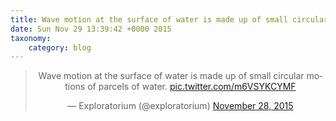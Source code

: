 ```yaml
---
title: Wave motion at the surface of water is made up of small circular motions of parcels of water. http://twitter.com/exploratorium/status/670667375172329472/photo/1
date: Sun Nov 29 13:39:42 +0000 2015
taxonomy:
    category: blog
---
```

<blockquote class="twitter-tweet" align="center" width="350"><p lang="en" dir="ltr">Wave motion at the surface of water is made up of small circular motions of parcels of water. <a href="http://twitter.com/exploratorium/status/670667375172329472/photo/1">pic.twitter.com/m6VSYKCYMF</a></p>&mdash; Exploratorium (@exploratorium) <a href="https://twitter.com/exploratorium/status/670667375172329472">November 28, 2015</a></blockquote>
